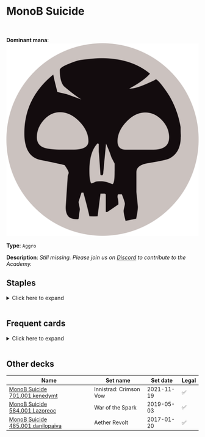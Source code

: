 <!-- This page is automatically generated by Myr: do not update it manually. -->
<!-- Changes directly applied here will be lost. -->
<!-- If you plan to update this page, please update the template at https://github.com/Pauperformance/pauperformance-bot -->
<!-- Templates can be found under pauperformance-bot/resources/templates/ -->
# MonoB Suicide
<br/>


**Dominant mana**: <img src="../resources/images/mana/B.png" class="dominant-mana-icon"/>

**Type**: `Aggro`

**Description**: _Still missing. Please join us on [Discord](https://discord.gg/fYQbpjjkQ3) to contribute to the Academy._


## **Staples**

<details>
  <summary>Click here to expand</summary>
<a href="https://scryfall.com/card/tpr/84/carnophage"><img src="https://c1.scryfall.com/file/scryfall-cards/normal/front/8/8/889a92ca-e198-494d-9ccb-6ae2c19ec62e.jpg" class="archetype-card rounded-image"/></a>
<a href="https://scryfall.com/card/a25/82/dark-ritual"><img src="https://c1.scryfall.com/file/scryfall-cards/normal/front/9/5/95f27eeb-6f14-4db3-adb9-9be5ed76b34b.jpg" class="archetype-card rounded-image"/></a>
<a href="https://scryfall.com/card/kld/95/night-market-lookout"><img src="https://c1.scryfall.com/file/scryfall-cards/normal/front/4/e/4edb03b7-e5a2-4ba1-b0ec-bfbfeaa94efd.jpg" class="archetype-card rounded-image"/></a>
<a href="https://scryfall.com/card/a25/114/vampire-lacerator"><img src="https://c1.scryfall.com/file/scryfall-cards/normal/front/0/c/0c947c96-b4a5-4c3b-aacb-85ee0bf3afda.jpg" class="archetype-card rounded-image"/></a>
</details><br/>



## **Frequent cards**

<details>
  <summary>Click here to expand</summary>
<a href="https://scryfall.com/card/ddk/57/bump-in-the-night"><img src="https://c1.scryfall.com/file/scryfall-cards/normal/front/3/2/320e394c-c8b1-42ad-91a5-6d57296f85ab.jpg" class="archetype-card rounded-image"/></a>
<a href="https://scryfall.com/card/znc/40/changeling-outcast"><img src="https://c1.scryfall.com/file/scryfall-cards/normal/front/0/d/0dc046ef-eeb9-4ef7-8cc5-172b7346355e.jpg" class="archetype-card rounded-image"/></a>
<a href="https://scryfall.com/card/tpr/97/dauthi-slayer"><img src="https://c1.scryfall.com/file/scryfall-cards/normal/front/c/2/c289baab-04ee-4639-bc9b-9f032752fa69.jpg" class="archetype-card rounded-image"/></a>
<a href="https://scryfall.com/card/m20/95/disfigure"><img src="https://c1.scryfall.com/file/scryfall-cards/normal/front/1/8/18069340-a698-4f75-82cc-cc94fcf82184.jpg" class="archetype-card rounded-image"/></a>
<a href="https://scryfall.com/card/mid/100/ecstatic-awakener-awoken-demon"><img src="https://c1.scryfall.com/file/scryfall-cards/normal/front/b/b/bbdad18e-e262-41f9-b252-1cbdcdd1b5f9.jpg" class="archetype-card rounded-image"/></a>
<a href="https://scryfall.com/card/dtk/103/foul-tongue-shriek"><img src="https://c1.scryfall.com/file/scryfall-cards/normal/front/8/1/81d98ee0-6b32-4735-89f1-b37da766761f.jpg" class="archetype-card rounded-image"/></a>
<a href="https://scryfall.com/card/nph/61/geths-verdict"><img src="https://c1.scryfall.com/file/scryfall-cards/normal/front/7/a/7a20b5a2-8613-49ed-b5cc-7cae9d0e0850.jpg" class="archetype-card rounded-image"/></a>
<a href="https://scryfall.com/card/vow/113/gift-of-fangs"><img src="https://c1.scryfall.com/file/scryfall-cards/normal/front/a/8/a864375f-99c3-4c68-9440-bc25ff6d0dc0.jpg" class="archetype-card rounded-image"/></a>
<a href="https://scryfall.com/card/bbd/145/grotesque-mutation"><img src="https://c1.scryfall.com/file/scryfall-cards/normal/front/8/3/83684009-f91d-4503-bdbb-181c53f394de.jpg" class="archetype-card rounded-image"/></a>
<a href="https://scryfall.com/card/zen/93/guul-draz-vampire"><img src="https://c1.scryfall.com/file/scryfall-cards/normal/front/f/3/f3c92575-1c97-48bf-801b-22f34040cf9a.jpg" class="archetype-card rounded-image"/></a>
<a href="https://scryfall.com/card/znr/110/malakir-blood-priest"><img src="https://c1.scryfall.com/file/scryfall-cards/normal/front/3/d/3d14ea81-d303-47db-90b4-7d10588f7ea6.jpg" class="archetype-card rounded-image"/></a>
<a href="https://scryfall.com/card/mor/68/morsel-theft"><img src="https://c1.scryfall.com/file/scryfall-cards/normal/front/c/a/cac48152-81c0-4cdc-8e3c-bfbe7b068b28.jpg" class="archetype-card rounded-image"/></a>
<a href="https://scryfall.com/card/avr/117/predators-gambit"><img src="https://c1.scryfall.com/file/scryfall-cards/normal/front/8/8/88810a96-d5f8-4030-93f1-e2ad0d480317.jpg" class="archetype-card rounded-image"/></a>
<a href="https://scryfall.com/card/ddm/43/pulse-tracker"><img src="https://c1.scryfall.com/file/scryfall-cards/normal/front/6/3/63752c08-55a8-4512-8ea1-a9235adbb685.jpg" class="archetype-card rounded-image"/></a>
<a href="https://scryfall.com/card/tsr/135/sangrophage"><img src="https://c1.scryfall.com/file/scryfall-cards/normal/front/c/9/c9ceaa1f-4c11-4f06-aa87-2f2a0deb47e1.jpg" class="archetype-card rounded-image"/></a>
<a href="https://scryfall.com/card/hop/40/shepherd-of-rot"><img src="https://c1.scryfall.com/file/scryfall-cards/normal/front/6/e/6ee5a529-3223-4982-83d1-eb517c2a258c.jpg" class="archetype-card rounded-image"/></a>
<a href="https://scryfall.com/card/cm2/77/sign-in-blood"><img src="https://c1.scryfall.com/file/scryfall-cards/normal/front/6/1/61388c28-9428-473c-973a-0a82b6b83d62.jpg" class="archetype-card rounded-image"/></a>
<a href="https://scryfall.com/card/usg/158/skittering-skirge"><img src="https://c1.scryfall.com/file/scryfall-cards/normal/front/9/3/93aba9d5-5f96-4aba-8248-74398b8bfe9d.jpg" class="archetype-card rounded-image"/></a>
<a href="https://scryfall.com/card/eve/44/soul-reap"><img src="https://c1.scryfall.com/file/scryfall-cards/normal/front/e/2/e2a129e2-bed5-4ee7-b223-851452f72682.jpg" class="archetype-card rounded-image"/></a>
<a href="https://scryfall.com/card/ori/121/thornbow-archer"><img src="https://c1.scryfall.com/file/scryfall-cards/normal/front/3/2/3290c60a-f9a0-464d-a15e-8473a6d50d96.jpg" class="archetype-card rounded-image"/></a>
<a href="https://scryfall.com/card/vma/143/tyrants-choice"><img src="https://c1.scryfall.com/file/scryfall-cards/normal/front/5/e/5ed37b1c-7377-40bd-ae98-7f5ce56156b1.jpg" class="archetype-card rounded-image"/></a>
<a href="https://scryfall.com/card/dka/77/undying-evil"><img src="https://c1.scryfall.com/file/scryfall-cards/normal/front/3/2/325f2243-54fd-484b-a742-166cea7ec179.jpg" class="archetype-card rounded-image"/></a>
<a href="https://scryfall.com/card/cmr/158/viscera-seer"><img src="https://c1.scryfall.com/file/scryfall-cards/normal/front/d/4/d49203dd-89b6-4e91-b3ff-5f9f5ce981f8.jpg" class="archetype-card rounded-image"/></a>
<a href="https://scryfall.com/card/ons/183/wretched-anurid"><img src="https://c1.scryfall.com/file/scryfall-cards/normal/front/a/a/aab525ad-1f62-4d9c-9b74-c7b0048da452.jpg" class="archetype-card rounded-image"/></a>
</details><br/>





## **Other decks**

| Name | Set name | Set date | Legal |
| -----| -------- | -------- | ----- |
| [MonoB Suicide 701.001.kenedymt](https://www.mtggoldfish.com/deck/4796699) | Innistrad: Crimson Vow | 2021-11-19 | ✅ |
| [MonoB Suicide 584.001.Lazoreoc](https://www.mtggoldfish.com/deck/4351098) | War of the Spark | 2019-05-03 | ✅ |
| [MonoB Suicide 485.001.danilopaiva](https://www.mtggoldfish.com/deck/4796533) | Aether Revolt | 2017-01-20 | ✅ |





